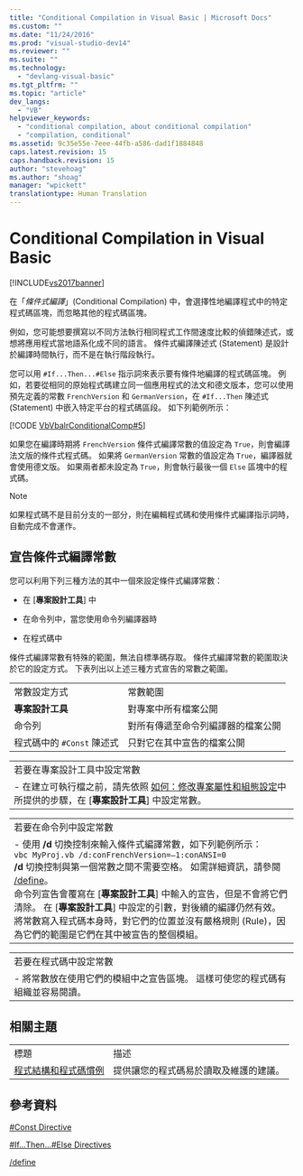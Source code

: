 ```yaml
---
title: "Conditional Compilation in Visual Basic | Microsoft Docs"
ms.custom: ""
ms.date: "11/24/2016"
ms.prod: "visual-studio-dev14"
ms.reviewer: ""
ms.suite: ""
ms.technology: 
  - "devlang-visual-basic"
ms.tgt_pltfrm: ""
ms.topic: "article"
dev_langs: 
  - "VB"
helpviewer_keywords: 
  - "conditional compilation, about conditional compilation"
  - "compilation, conditional"
ms.assetid: 9c35e55e-7eee-44fb-a586-dad1f1884848
caps.latest.revision: 15
caps.handback.revision: 15
author: "stevehoag"
ms.author: "shoag"
manager: "wpickett"
translationtype: Human Translation
---
```

# Conditional Compilation in Visual Basic
[!INCLUDE[vs2017banner](../../../csharp/includes/vs2017banner.md)]

在「*條件式編譯*」\(Conditional Compilation\) 中，會選擇性地編譯程式中的特定程式碼區塊，而忽略其他的程式碼區塊。  
  
 例如，您可能想要撰寫以不同方法執行相同程式工作間速度比較的偵錯陳述式，或想將應用程式當地語系化成不同的語言。  條件式編譯陳述式 \(Statement\) 是設計於編譯時間執行，而不是在執行階段執行。  
  
 您可以用 `#If...Then...#Else` 指示詞來表示要有條件地編譯的程式碼區塊。  例如，若要從相同的原始程式碼建立同一個應用程式的法文和德文版本，您可以使用預先定義的常數 `FrenchVersion` 和 `GermanVersion`，在 `#If...Then` 陳述式 \(Statement\) 中嵌入特定平台的程式碼區段。  如下列範例所示：  
  
 [!CODE [VbVbalrConditionalComp#5](../CodeSnippet/VS_Snippets_VBCSharp/VbVbalrConditionalComp#5)]  
  
 如果您在編譯時期將 `FrenchVersion` 條件式編譯常數的值設定為 `True`，則會編譯法文版的條件式程式碼。  如果將 `GermanVersion` 常數的值設定為 `True`，編譯器就會使用德文版。  如果兩者都未設定為 `True`，則會執行最後一個 `Else` 區塊中的程式碼。  
  
> [!NOTE]
>  如果程式碼不是目前分支的一部分，則在編輯程式碼和使用條件式編譯指示詞時，自動完成不會運作。  
  
## 宣告條件式編譯常數  
 您可以利用下列三種方法的其中一個來設定條件式編譯常數：  
  
-   在 \[**專案設計工具**\] 中  
  
-   在命令列中，當您使用命令列編譯器時  
  
-   在程式碼中  
  
 條件式編譯常數有特殊的範圍，無法自標準碼存取。  條件式編譯常數的範圍取決於它的設定方式。  下表列出以上述三種方式宣告的常數之範圍。  
  
|||  
|-|-|  
|常數設定方式|常數範圍|  
|**專案設計工具**|對專案中所有檔案公開|  
|命令列|對所有傳遞至命令列編譯器的檔案公開|  
|程式碼中的 `#Const` 陳述式|只對它在其中宣告的檔案公開|  
  
||  
|-|  
|若要在專案設計工具中設定常數|  
|-   在建立可執行檔之前，請先依照 [如何：修改專案屬性和組態設定](http://msdn.microsoft.com/zh-tw/e7184bc5-2f2b-4b4f-aa9a-3ecfcbc48b67)中所提供的步驟，在 \[**專案設計工具**\] 中設定常數。|  
  
||  
|-|  
|若要在命令列中設定常數|  
|-   使用 **\/d** 切換控制來輸入條件式編譯常數，如下列範例所示：<br />     `vbc MyProj.vb /d:conFrenchVersion=–1:conANSI=0`<br />     **\/d** 切換控制與第一個常數之間不需要空格。  如需詳細資訊，請參閱 [\/define](../../../visual-basic/reference/command-line-compiler/define.md)。<br />     命令列宣告會覆寫在 \[**專案設計工具**\] 中輸入的宣告，但是不會將它們清除。  在 \[**專案設計工具**\] 中設定的引數，對後續的編譯仍然有效。<br />     將常數寫入程式碼本身時，對它們的位置並沒有嚴格規則 \(Rule\)，因為它們的範圍是它們在其中被宣告的整個模組。|  
  
||  
|-|  
|若要在程式碼中設定常數|  
|-   將常數放在使用它們的模組中之宣告區塊。  這樣可使您的程式碼有組織並容易閱讀。|  
  
## 相關主題  
  
|||  
|-|-|  
|標題|描述|  
|[程式結構和程式碼慣例](../../../visual-basic/programming-guide/program-structure/program-structure-and-code-conventions.md)|提供讓您的程式碼易於讀取及維護的建議。|  
  
## 參考資料  
 [\#Const Directive](../../../visual-basic/language-reference/directives/const-directive.md)  
  
 [\#If...Then...\#Else Directives](../../../visual-basic/language-reference/directives/if-then-else-directives.md)  
  
 [\/define](../../../visual-basic/reference/command-line-compiler/define.md)